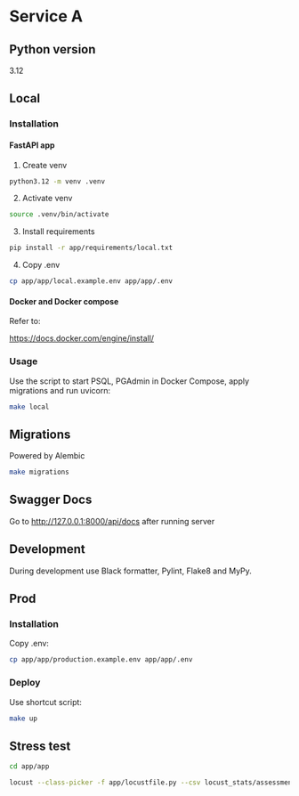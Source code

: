 # Service A
## Python version
3.12
## Local
### Installation
#### FastAPI app
1. Create venv
```bash
python3.12 -m venv .venv
```

2. Activate venv
```bash
source .venv/bin/activate
```

3. Install requirements
```bash
pip install -r app/requirements/local.txt
```

4. Copy .env
```bash
cp app/app/local.example.env app/app/.env
```

#### Docker and Docker compose
Refer to:

https://docs.docker.com/engine/install/

### Usage

Use the script to start PSQL, PGAdmin in Docker Compose, apply migrations and run uvicorn:
```bash
make local
```

## Migrations
Powered by Alembic
```bash
make migrations
```

## Swagger Docs
Go to http://127.0.0.1:8000/api/docs after running server

## Development

During development use Black formatter, Pylint, Flake8 and MyPy.

## Prod

### Installation
Copy .env:
```bash
cp app/app/production.example.env app/app/.env
```

### Deploy
Use shortcut script:
```bash
make up
```

## Stress test
```bash
cd app/app

locust --class-picker -f app/locustfile.py --csv locust_stats/assessment
```
